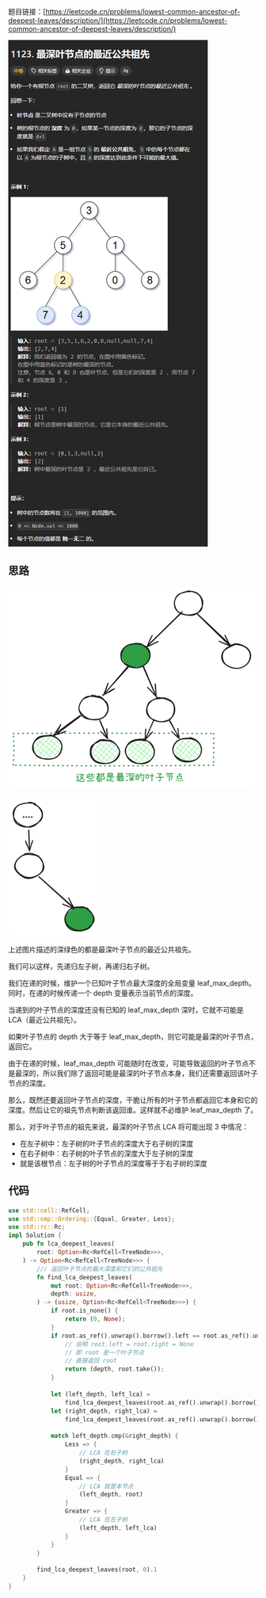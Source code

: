 题目链接：[https://leetcode.cn/problems/lowest-common-ancestor-of-deepest-leaves/description/](https://leetcode.cn/problems/lowest-common-ancestor-of-deepest-leaves/description/)

![](../../../../../images/2024/1733387567464-e7c9cf81-841a-4963-9532-ae6e22d79308.png)

## 思路
![](../../../../../images/2024/1733387946467-6c6acc9b-11ba-4b2d-836c-976a10d8bd3a.png)

![](../../../../../images/2024/1733390733973-6f0831bf-f4d1-4f3b-85f0-54807bc8f192.png) 

上述图片描述的深绿色的都是最深叶子节点的最近公共祖先。

我们可以这样，先递归左子树，再递归右子树。

我们在递的时候，维护一个已知叶子节点最大深度的全局变量 leaf_max_depth。同时，在递的时候传递一个 depth 变量表示当前节点的深度。

当递到的叶子节点的深度还没有已知的 leaf_max_depth 深时，它就不可能是 LCA（最近公共祖先）。

如果叶子节点的 depth 大于等于 leaf_max_depth，则它可能是最深的叶子节点，返回它。

由于在递的时候，leaf_max_depth 可能随时在改变，可能导致返回的叶子节点不是最深的，所以我们除了返回可能是最深的叶子节点本身，我们还需要返回该叶子节点的深度。

那么，既然还要返回叶子节点的深度，干脆让所有的叶子节点都返回它本身和它的深度。然后让它的祖先节点判断该返回谁。这样就不必维护 leaf_max_depth 了。

那么，对于叶子节点的祖先来说，最深的叶子节点 LCA 将可能出现 3 中情况：

+ 在左子树中：左子树的叶子节点的深度大于右子树的深度
+ 在右子树中：右子树的叶子节点的深度大于左子树的深度
+ 就是该根节点：左子树的叶子节点的深度等于于右子树的深度

## 代码
```rust
use std::cell::RefCell;
use std::cmp::Ordering::{Equal, Greater, Less};
use std::rc::Rc;
impl Solution {
    pub fn lca_deepest_leaves(
        root: Option<Rc<RefCell<TreeNode>>>,
    ) -> Option<Rc<RefCell<TreeNode>>> {
        /// 返回叶子节点的最大深度和它们的公共祖先
        fn find_lca_deepest_leaves(
            mut root: Option<Rc<RefCell<TreeNode>>>,
            depth: usize,
        ) -> (usize, Option<Rc<RefCell<TreeNode>>>) {
            if root.is_none() {
                return (0, None);
            }
            if root.as_ref().unwrap().borrow().left == root.as_ref().unwrap().borrow().right {
                // 说明 root.left = root.right = None
                // 即 root 是一个叶子节点
                // 直接返回 root
                return (depth, root.take());
            }

            let (left_depth, left_lca) =
                find_lca_deepest_leaves(root.as_ref().unwrap().borrow().left.clone(), depth + 1);
            let (right_depth, right_lca) =
                find_lca_deepest_leaves(root.as_ref().unwrap().borrow().right.clone(), depth + 1);

            match left_depth.cmp(&right_depth) {
                Less => {
                    // LCA 在右子树
                    (right_depth, right_lca)
                }
                Equal => {
                    // LCA 就是本节点
                    (left_depth, root)
                }
                Greater => {
                    // LCA 在左子树
                    (left_depth, left_lca)
                }
            }
        }

        find_lca_deepest_leaves(root, 0).1
    }
}
```



